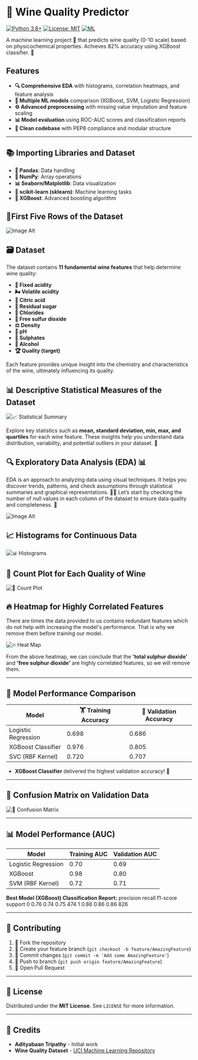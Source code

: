 # 🍷 Wine Quality Predictor

[![Python 3.8+](https://img.shields.io/badge/python-3.8+-blue.svg)](https://www.python.org/downloads/)
[![License: MIT](https://img.shields.io/badge/License-MIT-yellow.svg)](https://opensource.org/licenses/MIT)
[![ML](https://img.shields.io/badge/Machine%20Learning-XGBoost%20|%20SVC%20|%20LogisticRegression-orange)](https://scikit-learn.org/)

A machine learning project 🚀 that predicts wine quality (0-10 scale) based on physicochemical properties. Achieves 82% accuracy using XGBoost classifier. 🍇

## Features
- **🔍 Comprehensive EDA** with histograms, correlation heatmaps, and feature analysis
- **🤖 Multiple ML models** comparison (XGBoost, SVM, Logistic Regression)
- **⚙️ Advanced preprocessing** with missing value imputation and feature scaling
- **📊 Model evaluation** using ROC-AUC scores and classification reports
- **🧹 Clean codebase** with PEP8 compliance and modular structure
---

## 📚 Importing Libraries and Dataset

- **🐼 Pandas**: Data handling
- **🔢 NumPy**: Array operations
- **📊 Seaborn/Matplotlib**: Data visualization
- **🤖 scikit-learn (sklearn)**: Machine learning tasks
- **🚀 XGBoost**: Advanced boosting algorithm

## 🏅First Five Rows of the Dataset

![Image Alt](https://github.com/Adityabaan/Wine-Quality-Predictor/blob/d0a810e8af7689dd5b5a85ce3070be3329e6be25/First%20Five%20rows%20of%20dataset.png)

## 🗃️ Dataset

The dataset contains **11 fundamental wine features** that help determine wine quality:

- **🍋 Fixed acidity**
- **🌬️ Volatile acidity**
- **🍊 Citric acid**
- **🍬 Residual sugar**
- **🧂 Chlorides**
- **🫧 Free sulfur dioxide**
- **⚖️ Density**
- **🧪 pH**
- **🧪 Sulphates**
- **🍷 Alcohol**
- **🏆 Quality (target)**

Each feature provides unique insight into the chemistry and characteristics of the wine, ultimately influencing its quality.

## 📊 Descriptive Statistical Measures of the Dataset

![📈 Statistical Summary](https://github.com/Adityabaan/Wine-Quality-Predictor/blob/d0a810e8af7689dd5b5a85ce3070be3329e6be25/Some%20descriptive%20statistical%20measures%20of%20the%20dataset.png)

Explore key statistics such as **mean, standard deviation, min, max, and quartiles** for each wine feature. These insights help you understand data distribution, variability, and potential outliers in your dataset. 🧮


## 🔍 Exploratory Data Analysis (EDA) 📊

EDA is an approach to analyzing data using visual techniques. It helps you discover trends, patterns, and check assumptions through statistical summaries and graphical representations. 🕵️‍♂️ Let’s start by checking the number of null values in each column of the dataset to ensure data quality and completeness. 🧐

![Image Alt](https://github.com/Adityabaan/Wine-Quality-Predictor/blob/d0a810e8af7689dd5b5a85ce3070be3329e6be25/Sum%20of%20null%20values%20column%20wise.png)



## 📈 Histograms for Continuous Data

![📊 Histograms](https://github.com/Adityabaan/Wine-Quality-Predictor/blob/d0a810e8af7689dd5b5a85ce3070be3329e6be25/Histograms%20for%20the%20columns%20containing%20continuous%20data.png)


## 🍇 Count Plot for Each Quality of Wine

![🍷 Count Plot](https://github.com/Adityabaan/Wine-Quality-Predictor/blob/d0a810e8af7689dd5b5a85ce3070be3329e6be25/Count%20plot%20for%20each%20quality%20of%20wine.png)


## 🔥 Heatmap for Highly Correlated Features

There are times the data provided to us contains redundant features which do not help with increasing the model's performance. That is why we remove them before training our model.

![🔥 Heat Map](https://github.com/Adityabaan/Wine-Quality-Predictor/blob/d0a810e8af7689dd5b5a85ce3070be3329e6be25/Heat%20map%20for%20highly%20correlated%20features.png)

From the above heatmap, we can conclude that the **'total sulphur dioxide'** and **'free sulphur dioxide'** are highly correlated features, so we will remove them.

---

## 🤖 Model Performance Comparison

| Model                | 🏋️ Training Accuracy | 🧪 Validation Accuracy |
|----------------------|---------------------|-----------------------|
| Logistic Regression  | 0.698               | 0.686                 |
| XGBoost Classifier   | 0.976               | 0.805                 |
| SVC (RBF Kernel)     | 0.720               | 0.707                 |

- **XGBoost Classifier** delivered the highest validation accuracy! 🚀

---

## 🧮 Confusion Matrix on Validation Data

![🧮 Confusion Matrix](https://github.com/Adityabaan/Wine-Quality-Predictor/blob/d0a810e8af7689dd5b5a85ce3070be3329e6be25/Confusion%20matrix%20drawn%20on%20the%20validation%20data.png)

---

## 📊 Model Performance (AUC)

| Model                | Training AUC | Validation AUC |
|----------------------|--------------|----------------|
| Logistic Regression  | 0.70         | 0.69           |
| XGBoost              | 0.98         | 0.80           |
| SVM (RBF Kernel)     | 0.72         | 0.71           |

**Best Model (XGBoost) Classification Report:**
      precision    recall  f1-score   support
   0       0.76      0.74      0.75       474
   1       0.86      0.86      0.86       826

---

## 🤝 Contributing

1. 🍴 Fork the repository
2. 🌿 Create your feature branch (`git checkout -b feature/AmazingFeature`)
3. 💾 Commit changes (`git commit -m 'Add some AmazingFeature'`)
4. 🚀 Push to branch (`git push origin feature/AmazingFeature`)
5. 🔄 Open Pull Request

---

## 📜 License

Distributed under the **MIT License**. See `LICENSE` for more information.

---

## 🙌 Credits

- **Adityabaan Tripathy** - Initial work
- **Wine Quality Dataset** - [UCI Machine Learning Repository](https://archive.ics.uci.edu/ml/datasets/wine+quality)



